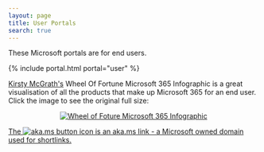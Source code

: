 ```yaml
---
layout: page
title: User Portals
search: true
---
```


These Microsoft portals are for end users.

{% include portal.html portal="user" %}

[Kirsty McGrath's](https://www.linkedin.com/in/kirstymcgrath/) Wheel Of Fortune Microsoft 365 Infographic is a great visualisation of all the products that make up Microsoft 365 for an end user. 
Click the image to see the original full size:
<p align="center">
   <a href="https://bit.ly/M365Wheel"><img src="https://msportals.io/images/wheel250x250.jpg" alt="Wheel of Foture Microsoft 365 Infographic">
</p>


The ![aka.ms button](images\akamsicon.png) icon is an aka.ms link - a Microsoft owned domain used for shortlinks.
